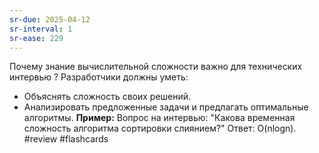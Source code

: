 ```yaml
---
sr-due: 2025-04-12
sr-interval: 1
sr-ease: 229
---
```


Почему знание вычислительной сложности важно для технических интервью
?
Разработчики должны уметь:
- Объяснять сложность своих решений.
- Анализировать предложенные задачи и предлагать оптимальные алгоритмы.
**Пример:** Вопрос на интервью: "Какова временная сложность алгоритма сортировки слиянием?" Ответ: O(nlogn).
#review
#flashcards
<!--SR:!2025-04-12,1,230-->